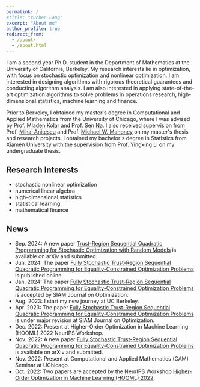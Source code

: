 ```yaml
---
permalink: /
#title: "Yuchen Fang"
excerpt: "About me"
author_profile: true
redirect_from: 
  - /about/
  - /about.html
---
```


I am a second year Ph.D. student in the Department of Mathematics at the University of California, Berkeley. My research interests lie in optimization, with focus on stochastic optimization and nonlinear optimization. I am interested in designing algorithms with rigorous theoretical guarantees and conducting algorithm analysis. I am also interested in applying state-of-the-art optimization algorithms to solve problems in operations research, high-dimensional statistics, machine learning and finance.

Prior to Berkeley, I obtained my master's degree in Computational and Applied Mathematics from the University of Chicago, where I was advised by Prof. [Mladen Kolar](https://www.chicagobooth.edu/faculty/directory/k/mladen-kolar) and Prof. [Sen Na]([https://mkolar.coffeejunkies.org/authors/sen-na/](https://senna1128.github.io)). I also received supervision from Prof. [Mihai Anitescu](https://stat.uchicago.edu/people/profile/mihai-anitescu/) and Prof. [Michael W. Mahoney](https://www.stat.berkeley.edu/~mmahoney/) on my master's thesis and research projects. I obtained my bachelor's degree in Statistics from Xiamen University with the supervision from Prof. [Yingxing Li](https://wise.xmu.edu.cn/english/info/1062/1347.htm) on my undergraduate thesis.

## Research Interests

* stochastic nonlinear optimization
* numerical linear algebra
* high-dimensional statistics
* statistical learning
* mathematical finance




## News

* Sep. 2024: A new paper [Trust-Region Sequential Quadratic Programming for Stochastic Optimization with Random Models](https://arxiv.org/abs/2409.15734) is available on arXiv and submitted.
* Jun. 2024: The paper [Fully Stochastic Trust-Region Sequential Quadratic Programming for Equality-Constrained Optimization Problems](https://epubs.siam.org/doi/abs/10.1137/22M1537862) is published online.
* Jan. 2024: The paper [Fully Stochastic Trust-Region Sequential Quadratic Programming for Equality-Constrained Optimization Problems](https://epubs.siam.org/doi/abs/10.1137/22M1537862) is accepted by SIAM Journal on Optimization.
* Aug. 2023: I start my new journey at UC Berkeley.
* Apr. 2023: The paper [Fully Stochastic Trust-Region Sequential Quadratic Programming for Equality-Constrained Optimization Problems](https://arxiv.org/abs/2211.15943) is under major revision at SIAM Journal on Optimization.
* Dec. 2022: Present at Higher-Order Optimization in Machine Learning (HOOML) 2022 NeurIPS Workshop.
* Nov. 2022: A new paper [Fully Stochastic Trust-Region Sequential Quadratic Programming for Equality-Constrained Optimization Problems](https://arxiv.org/abs/2211.15943) is available on arXiv and submitted.
* Nov. 2022: Present at Computational and Applied Mathematics (CAM) Seminar at UChicago.
* Oct. 2022: Two papers are accepted by the NeurIPS Workshop [Higher-Order Optimization in Machine Learning (HOOML) 2022](https://order-up-ml.github.io).




